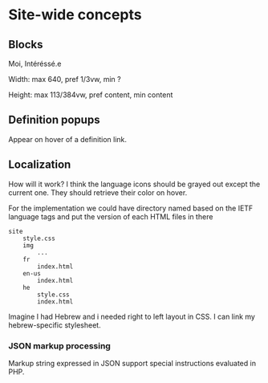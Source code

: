 # Site-wide concepts

## Blocks

Moi, Intéréssé.e

Width: max 640, pref $1/3$vw, min ?

Height: max 113/384vw, pref content, min content

## Definition popups

Appear on hover of a definition link.

## Localization

How will it work? I think the language icons should be grayed out except the current one. They should retrieve their color on hover.

For the implementation we could have directory named based on the IETF language tags and put the version of each HTML files in there

```text
site
    style.css
    img
        ...
    fr
        index.html
    en-us
        index.html
    he
        style.css
        index.html
```

Imagine I had Hebrew and i needed right to left layout in CSS. I can link my hebrew-specific stylesheet.

### JSON markup processing

Markup string expressed in JSON support special instructions evaluated in PHP.
